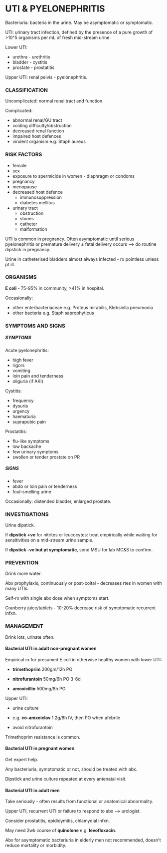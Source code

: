 # UTI & PYELONEPHRITIS

Bacteriuria: bacteria in the urine. May be asymptomatic or symptomatic.

UTI: urinary tract infection, defined by the presence of a pure growth of >10^5 organisms per mL of fresh mid-stream urine.

Lower UTI: 

- urethra - urethritis
- bladder - cystitis
- prostate - prostatitis

Upper UTI: renal pelvis - pyelonephritis.

### CLASSIFICATION

Uncomplicated: normal renal tract and function.

Complicated: 

- abnormal renal/GU tract
- voiding difficulty/obstruction
- decreased renal function
- impaired host defences
- virulent organism e.g. Staph aureus

### RISK FACTORS

- female
- sex
- exposure to spermicide in women - diaphragm or condoms
- pregnancy
- menopause
- decreased host defence
	- immunosuppression
	- diabetes mellitus
- urinary tract
	- obstruction
	- stones
	- catheter
	- malformation

UTI is common in pregnancy. Often asymptomatic until serious pyelonephritis or premature delivery ± fetal delivery occurs --> do routine dipstick in pregnancy.

Urine in catheterised bladders almost always infected - rx pointless unless pt ill.

### ORGANISMS

**E coli** - 75-95% in community, >41% in hospital.

Occasionally:

- other enterbacteriaceae e.g. Proteus mirabilis, Klebsiella pneumonia
- other bacteria e.g. Staph saprophyticus


### SYMPTOMS AND SIGNS

##### SYMPTOMS

Acute pyelonephritis:

- high fever
- rigors
- vomiting
- loin pain and tenderness
- oliguria (if AKI)

Cystitis:

- frequency
- dysuria
- urgency
- haematuria
- suprapubic pain

Prostatitis:

- flu-like symptoms
- low backache
- few urinary symptoms
- swollen or tender prostate on PR

##### SIGNS

- fever
- abdo or loin pain or tenderness
- foul-smelling urine

Occasionally: distended bladder, enlarged prostate.

### INVESTIGATIONS

Urine dipstick.

If **dipstick +ve** for nitrites or leucocytes: treat empirically while waiting for sensitivities on a mid-stream urine sample.

If **dipstick -ve but pt symptomatic**, send MSU for lab MC&S to confirm.

### PREVENTION

Drink more water.

Abx prophylaxis, continuously or post-coital - decreases rtes in women with many UTIs.

Self-rx with single abx dose when symptoms start.

Cranberry juice/tablets - 10-20% decrease risk of symptomatic recurrent infxn.

### MANAGEMENT

Drink lots, urinate often.

#### Bacterial UTI in adult non-pregnant women

Empirical rx for presumed E coli in otherwise healthy women with lower UTI:

- **trimethoprim** 200gm/12h PO

- **nitrofurantoin** 50mg/6h PO 3-6d

- **amoxicillin** 500mg/8h PO

Upper UTI:

- urine culture

- e.g. **co-amxoiclav** 1.2g/8h IV, then PO when afebrile

- avoid nitrofurantoin

Trimethoprim resistance is common.


#### Bacterial UTI in pregnant women

Get expert help.

Any bacteriuria, symptomatic or not, should be treated with abx.

Dipstick and urine culture repeated at every antenatal visit.

#### Bacterial UTI in adult men

Take seriously - often results from functional or anatomical abnormality.

Upper UTI, recurrent UTI or failure to respond to abx --> urologist.

Consider prostatitis, epididymitis, chlamydial infxn.

May need 2wk course of **quinolone** e.g. **levofloxacin**.

Abx for asymptomatic bacteriuria in elderly men not recommended, doesn't reduce mortality or morbidity.